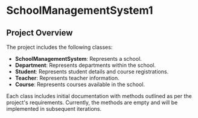 # SchoolManagementSystem1


## Project Overview

The project includes the following classes:
- **SchoolManagementSystem**: Represents a school.
- **Department**: Represents departments within the school.
- **Student**: Represents student details and course registrations.
- **Teacher**: Represents teacher information.
- **Course**: Represents courses available in the school.

Each class includes initial documentation with methods outlined as per the project's requirements. Currently, the methods are empty and will be implemented in subsequent iterations.





